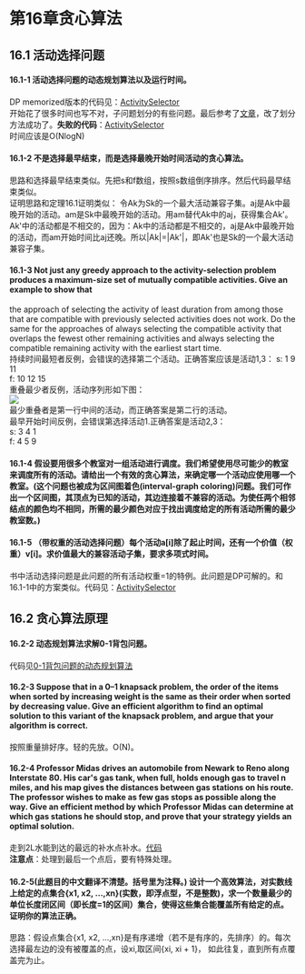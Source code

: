 第16章贪心算法
=
## 16.1 活动选择问题  
#### 16.1-1 活动选择问题的动态规划算法以及运行时间。  
DP memorized版本的代码见：[ActivitySelector](https://github.com/zhuxiuwei/CLRS/blob/master/src/chap16_GreedyAlgorithms/ActivitySelector.java#L36)  
开始花了很多时间也写不对，子问题划分的有些问题。最后参考了[文章](http://www.cs.princeton.edu/~wayne/cs423/lectures/dynamic-programming-4up.pdf)，改了划分方法成功了。**失败的代码**：[ActivitySelector](https://github.com/zhuxiuwei/CLRS/blob/master/src/chap16_GreedyAlgorithms/ActivitySelector.java#L82)  
时间应该是O(NlogN)  

#### 16.1-2 不是选择最早结束，而是选择最晚开始时间活动的贪心算法。  
思路和选择最早结束类似。先把s和f数组，按照s数组倒序排序。然后代码最早结束类似。  
证明思路和定理16.1证明类似： 令Ak为Sk的一个最大活动兼容子集。aj是Ak中最晚开始的活动。am是Sk中最晚开始的活动。用am替代Ak中的aj，获得集合Ak'。Ak'中的活动都是不相交的，因为：Ak中的活动都是不相交的，aj是Ak中最晚开始的活动，而am开始时间比aj还晚。所以|Ak|=|Ak'|，即Ak'也是Sk的一个最大活动兼容子集。  

#### 16.1-3 Not just any greedy approach to the activity-selection problem produces a maximum-size set of mutually compatible activities. Give an example to show that
the approach of selecting the activity of least duration from among those that are compatible with previously selected activities does not work. Do the same for the approaches of always selecting the compatible activity that overlaps the fewest other remaining activities and always selecting the compatible remaining activity with the earliest start time.  
持续时间最短者反例，会错误的选择第二个活动。正确答案应该是活动1,3： 
s: 1  9 11  
f: 10 12 15  
重叠最少者反例，活动序列形如下图：  
![](https://github.com/zhuxiuwei/CLRS/blob/master/Images/16.1-3.png)  
最少重叠者是第一行中间的活动，而正确答案是第二行的活动。  
最早开始时间反例，会错误第选择活动1.正确答案是活动2,3：  
s: 3 4 1  
f: 4 5 9  

#### 16.1-4 假设要用很多个教室对一组活动进行调度。我们希望使用尽可能少的教室来调度所有的活动。请给出一个有效的贪心算法，来确定哪一个活动应使用哪一个教室。(这个问题也被成为区间图着色(interval-graph coloring)问题。我们可作出一个区间图，其顶点为已知的活动，其边连接着不兼容的活动。为使任两个相邻结点的颜色均不相同，所需的最少颜色对应于找出调度给定的所有活动所需的最少教室数。)  

#### 16.1-5 （带权重的活动选择问题）每个活动a[i]除了起止时间，还有一个价值（权重）v[i]。求价值最大的兼容活动子集，要求多项式时间。  
书中活动选择问题是此问题的所有活动权重=1的特例。此问题是DP可解的。和16.1-1中的方案类似。代码见：[ActivitySelector](https://github.com/zhuxiuwei/CLRS/blob/master/src/chap16_GreedyAlgorithms/ActivitySelectorWeighted.java#L21)  

## 16.2 贪心算法原理  
#### 16.2-2 动态规划算法求解0-1背包问题。  
代码见[0-1背包问题的动态规划算法](https://github.com/zhuxiuwei/CLRS/blob/master/src/chap16_GreedyAlgorithms/KnapsackProblem.java)  

#### 16.2-3 Suppose that in a 0–1 knapsack problem, the order of the items when sorted by increasing weight is the same as their order when sorted by decreasing value. Give an efficient algorithm to find an optimal solution to this variant of the knapsack problem, and argue that your algorithm is correct.  
按照重量排好序。轻的先放。O(N)。  

#### 16.2-4 Professor Midas drives an automobile from Newark to Reno along Interstate 80. His car's gas tank, when full, holds enough gas to travel n miles, and his map gives the distances between gas stations on his route. The professor wishes to make as few gas stops as possible along the way. Give an efficient method by which Professor Midas can determine at which gas stations he should stop, and prove that your strategy yields an optimal solution.  
走到2L水能到达的最远的补水点补水。[代码](https://github.com/zhuxiuwei/CLRS/blob/master/src/chap16_GreedyAlgorithms/ProfessorWaterSupplement.java)  
**注意点**：处理到最后一个点后，要有特殊处理。 

#### 16.2-5(此题目的中文翻译不清楚。括号里为注释。) 设计一个高效算法，对实数线上给定的点集合{x1, x2, ...,xn}(实数，即浮点型，不是整数)，求一个数量最少的单位长度闭区间（即长度=1的区间）集合，使得这些集合能覆盖所有给定的点。证明你的算法正确。  
思路：假设点集合{x1, x2, ...,xn}是有序递增（若不是有序的，先排序）的。每次选择最左边的没有被覆盖的点，设xi,取区间{xi, xi + 1}， 如此往复，直到所有点覆盖完为止。  



